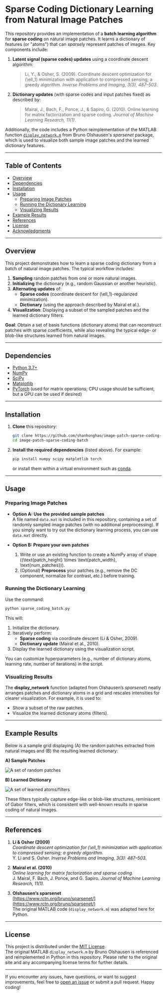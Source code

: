 # Sparse Coding Dictionary Learning from Natural Image Patches

This repository provides an implementation of a **batch learning algorithm** for **sparse coding** on natural image patches. It learns a dictionary of features (or "atoms") that can *sparsely* represent patches of images. Key components include:

1. **Latent signal (sparse codes) updates** using a coordinate descent algorithm:
   > Li, Y., & Osher, S. (2009). Coordinate descent optimization for \(\ell_1\) minimization with application to compressed sensing; a greedy algorithm. *Inverse Problems and Imaging, 3(3), 487–503*.

2. **Dictionary updates** (with sparse codes and input patches fixed) as described by:
   > Mairal, J., Bach, F., Ponce, J., & Sapiro, G. (2010). Online learning for matrix factorization and sparse coding. *Journal of Machine Learning Research, 11(1)*.

Additionally, the code includes a Python reimplementation of the MATLAB function [`display_network.m`](https://www.rctn.org/bruno/sparsenet/) from Bruno Olshausen's *sparsenet* package, which is used to visualize both sample image patches and the learned dictionary features.

---

## Table of Contents

- [Overview](#overview)
- [Dependencies](#dependencies)
- [Installation](#installation)
- [Usage](#usage)
  - [Preparing Image Patches](#preparing-image-patches)
  - [Running the Dictionary Learning](#running-the-dictionary-learning)
  - [Visualizing Results](#visualizing-results)
- [Example Results](#example-results)
- [References](#references)
- [License](#license)
- [Acknowledgments](#acknowledgments) <!-- Optional if you plan to add acknowledgments -->

---

## Overview

This project demonstrates how to learn a sparse coding dictionary from a batch of natural image patches. The typical workflow includes:

1. **Sampling** random patches from one or more natural images.
2. **Initializing** the dictionary (e.g., random Gaussian or another heuristic).
3. **Alternating updates** of:
   - **Sparse codes** (coordinate descent for \(\ell_1\)-regularized minimization).
   - **Dictionary** (using the approach described by Mairal et al.).
4. **Visualization**: Displaying a subset of the sampled patches and the learned dictionary filters.

**Goal**: Obtain a set of basis functions (dictionary atoms) that can reconstruct patches with sparse coefficients, while also revealing the typical edge- or blob-like structures learned from natural images.

---

## Dependencies

- [Python 3.7+](https://www.python.org/)
- [NumPy](https://numpy.org/)
- [SciPy](https://scipy.org/)
- [Matplotlib](https://matplotlib.org/)
- [PyTorch](https://pytorch.org/) (used for matrix operations; CPU usage should be sufficient, but a GPU can be used if desired)

---

## Installation

1. **Clone** this repository:
   ```bash
   git clone https://github.com/shanhonghao/image-patch-sparse-coding-batch.git
   cd image-patch-sparse-coding-batch
   ```
2. **Install the required dependencies** (listed above). For example:
   ```bash
   pip install numpy scipy matplotlib torch
   ```
   or install them within a virtual environment such as [conda](https://docs.conda.io/en/latest/).

---

## Usage

### Preparing Image Patches

- **Option A: Use the provided sample patches**  
  A file named `data.mat` is included in this repository, containing a set of randomly sampled image patches (with no additional preprocessing). If you simply want to try out the dictionary learning process, you can use `data.mat` directly.

- **Option B: Prepare your own patches**  
  1. Write or use an existing function to create a NumPy array of shape \((\text{patch_height} \times \text{patch_width}, \text{num_patches})\).  
  2. (Optional) **Preprocess** your patches (e.g., remove the DC component, normalize for contrast, etc.) before training.

### Running the Dictionary Learning

Use the command:
```bash
python sparse_coding_batch.py
```
This will:
1. Initialize the dictionary.
2. Iteratively perform:
   - **Sparse coding** via coordinate descent (Li & Osher, 2009).
   - **Dictionary update** (Mairal et al., 2010).
3. Display the learned dictionary using the visualization script.

You can customize hyperparameters (e.g., number of dictionary atoms, learning rate, number of iterations) in the script. 

### Visualizing Results

The **display_network** function (adapted from Olshausen’s *sparsenet*) neatly arranges patches and dictionary atoms in a grid and rescales intensities for clearer visualization. For example, it is used to:

- Show a subset of the raw patches.
- Visualize the learned dictionary atoms (filters).

---

## Example Results

Below is a sample grid displaying (A) the random patches extracted from natural images and (B) the resulting learned dictionary:

**A) Sample Patches**

![A set of random patches](patch_samples.jpeg)

**B) Learned Dictionary**

![A set of learned atoms/filters](learned_features.jpeg)

These filters typically capture edge-like or blob-like structures, reminiscent of Gabor filters, which is consistent with well-known results in sparse coding of natural images.

---

## References

1. **Li & Osher (2009)**  
   *Coordinate descent optimization for \(\ell_1\) minimization with application to compressed sensing; a greedy algorithm.*  
   Y. Li and S. Osher. *Inverse Problems and Imaging, 3(3): 487–503.*

2. **Mairal et al. (2010)**  
   *Online learning for matrix factorization and sparse coding.*  
   J. Mairal, F. Bach, J. Ponce, and G. Sapiro. *Journal of Machine Learning Research, 11(1).*

3. **Olshausen’s sparsenet**  
   [https://www.rctn.org/bruno/sparsenet/](https://www.rctn.org/bruno/sparsenet/)  
   The original MATLAB code (`display_network.m`) was adapted here for Python.

---

## License

This project is distributed under the [MIT License](LICENSE).  
The original MATLAB `display_network.m` by Bruno Olshausen is referenced and reimplemented in Python in this repository. Please refer to the original site and any accompanying license terms for further details.

---

If you encounter any issues, have questions, or want to suggest improvements, feel free to [open an issue](../../issues) or submit a pull request. Happy coding!